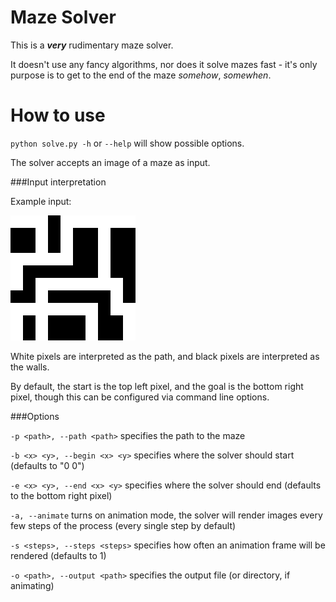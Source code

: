 # Maze Solver

This is a ***very*** rudimentary maze solver.

It doesn't use any fancy algorithms, nor does it solve mazes fast - it's only purpose is to get to
the end of the maze *somehow*, *somewhen*.

# How to use

`python solve.py -h` or `--help` will show possible options.

The solver accepts an image of a maze as input.

###Input interpretation

Example input:

![image](mazes/readme_maze.png)

White pixels are interpreted as the path, and black pixels are interpreted as the walls.

By default, the start is the top left pixel, and the goal is the bottom right pixel, though this can be configured via command line options.

###Options

`-p <path>, --path <path>` specifies the path to the maze

`-b <x> <y>, --begin <x> <y>` specifies where the solver should start (defaults to "0 0")

`-e <x> <y>, --end <x> <y>` specifies where the solver should end (defaults to the bottom right pixel)

`-a, --animate` turns on animation mode, the solver will render images every few steps of the process (every single step by default)

`-s <steps>, --steps <steps>` specifies how often an animation frame will be rendered (defaults to 1)

`-o <path>, --output <path>` specifies the output file (or directory, if animating)